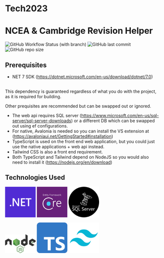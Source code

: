 # Tech2023
# NCEA & Cambridge Revision Helper
![GitHub Workflow Status (with branch)](https://img.shields.io/github/actions/workflow/status/Duo2023/Tech2023/dotnet.yml)
![GitHub last commit](https://img.shields.io/github/last-commit/Duo2023/Tech2023)
![GitHub repo size](https://img.shields.io/github/repo-size/Duo2023/Tech2023)

## Prerequisites
- NET 7 SDK (https://dotnet.microsoft.com/en-us/download/dotnet/7.0)
</br>
This dependency is guaranteed regardless of what you do with the project, as it is required for building.

Other prequisites are recommended but can be swapped out or ignored.
- The web api requires SQL server (https://www.microsoft.com/en-us/sql-server/sql-server-downloads) or a different DB which can be swapped out using ef configurations.
- For native, Avalonia is needed so you can install the VS extension at (https://avaloniaui.net/GettingStarted#installation)
- TypeScript is used on the front end web application, but you could just use the native applications + web api instead.
- Tailwind CSS is also a front end requirement.
- Both TypeScript and Tailwind depend on NodeJS so you would also need to install it (https://nodejs.org/en/download)

## Technologies Used
<p float="left">
  <img src="./assets/img/dotnet-logo.png" width="100" />
  <img src="./assets/img/ef-core-logo.png" width="100" />
  <img src="./assets/img/sql-server-logo.png" width="100"/>
</p>

<p float="left">
   <img src="./assets/img/node-js-logo.png" width="100"/>
   <img src="./assets/img/typescript-logo.png" width="100"/>
   <img src="./assets/img/tailwind-logo.png" width="100"/>
</p>

